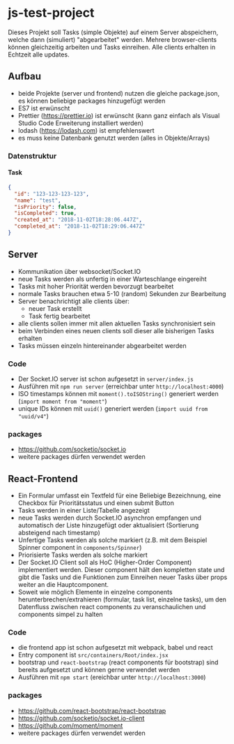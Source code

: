 # js-test-project

Dieses Projekt soll Tasks (simple Objekte) auf einem Server abspeichern, welche dann (simuliert) "abgearbeitet" werden. Mehrere browser-clients können gleichzeitig arbeiten und Tasks einreihen. Alle clients erhalten in Echtzeit alle updates.

## Aufbau

- beide Projekte (server und frontend) nutzen die gleiche package.json, es können beliebige packages hinzugefügt werden
- ES7 ist erwünscht
- Prettier (https://prettier.io) ist erwünscht (kann ganz einfach als Visual Studio Code Erweiterung installiert werden)
- lodash (https://lodash.com) ist empfehlenswert
- es muss keine Datenbank genutzt werden (alles in Objekte/Arrays)

### Datenstruktur

#### Task

```json
{
  "id": "123-123-123-123",
  "name": "test",
  "isPriority": false,
  "isCompleted": true,
  "created_at": "2018-11-02T18:28:06.447Z",
  "completed_at": "2018-11-02T18:29:06.447Z"
}
```

## Server

- Kommunikation über websocket/Socket.IO
- neue Tasks werden als unfertig in einer Warteschlange eingereiht
- Tasks mit hoher Priorität werden bevorzugt bearbeitet
- normale Tasks brauchen etwa 5-10 (random) Sekunden zur Bearbeitung
- Server benachrichtigt alle clients über:
  - neuer Task erstellt
  - Task fertig bearbeitet
- alle clients sollen immer mit allen aktuellen Tasks synchronisiert sein
- beim Verbinden eines neuen clients soll dieser alle bisherigen Tasks erhalten
- Tasks müssen einzeln hintereinander abgearbeitet werden

### Code

- Der Socket.IO server ist schon aufgesetzt in `server/index.js`
- Ausführen mit `npm run server` (erreichbar unter `http://localhost:4000`)
- ISO timestamps können mit `moment().toISOString()` generiert werden (`import moment from "moment"`)
- unique IDs können mit `uuid()` generiert werden (`import uuid from "uuid/v4"`)

### packages

- https://github.com/socketio/socket.io
- weitere packages dürfen verwendet werden

## React-Frontend

- Ein Formular umfasst ein Textfeld für eine Beliebige Bezeichnung, eine Checkbox für Prioritätsstatus und einen submit Button
- Tasks werden in einer Liste/Tabelle angezeigt
- neue Tasks werden durch Socket.IO asynchron empfangen und automatisch der Liste hinzugefügt oder aktualisiert (Sortierung absteigend nach timestamp)
- Unfertige Tasks werden als solche markiert (z.B. mit dem Beispiel Spinner component in `components/Spinner`)
- Priorisierte Tasks werden als solche markiert
- Der Socket.IO Client soll als HoC (Higher-Order Component) implementiert werden. Dieser component hält den kompletten state und gibt die Tasks und die Funktionen zum Einreihen neuer Tasks über props weiter an die Hauptcomponent.
- Soweit wie möglich Elemente in einzelne components herunterbrechen/extrahieren (formular, task list, einzelne tasks), um den Datenfluss zwischen react components zu veranschaulichen und components simpel zu halten

### Code

- die frontend app ist schon aufgesetzt mit webpack, babel und react
- Entry component ist `src/containers/Root/index.jsx`
- bootstrap und `react-bootstrap` (react components für bootstrap) sind bereits aufgesetzt und können gerne verwendet werden
- Ausführen mit `npm start` (ereichbar unter `http://localhost:3000`)

### packages

- https://github.com/react-bootstrap/react-bootstrap
- https://github.com/socketio/socket.io-client
- https://github.com/moment/moment
- weitere packages dürfen verwendet werden
